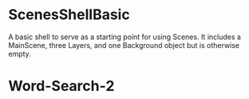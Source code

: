 # ScenesShellBasic

A basic shell to serve as a starting point for using Scenes.
It includes a MainScene, three Layers, and one Background object
but is otherwise empty.

# Word-Search-2
